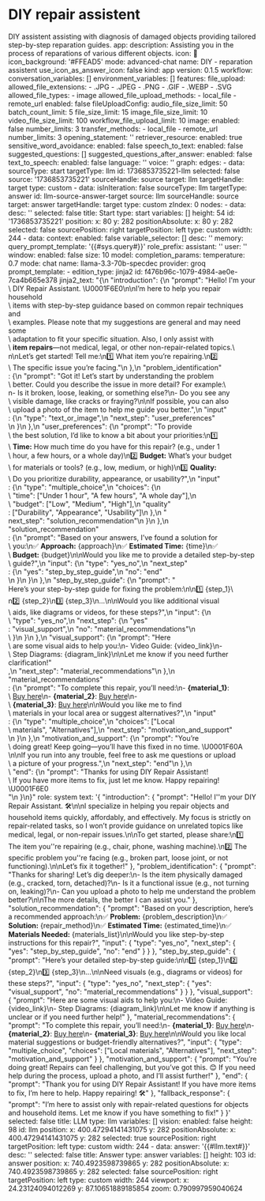 # DIY repair assistent
 DIY assistent assisting with diagnosis of damaged objects providing tailored step-by-step reparation guides.
app:
  description: Assisting you in the process of reparations of various different objects.
  icon: 🤖
  icon_background: '#FFEAD5'
  mode: advanced-chat
  name: DIY - reparation assistent
  use_icon_as_answer_icon: false
kind: app
version: 0.1.5
workflow:
  conversation_variables: []
  environment_variables: []
  features:
    file_upload:
      allowed_file_extensions:
      - .JPG
      - .JPEG
      - .PNG
      - .GIF
      - .WEBP
      - .SVG
      allowed_file_types:
      - image
      allowed_file_upload_methods:
      - local_file
      - remote_url
      enabled: false
      fileUploadConfig:
        audio_file_size_limit: 50
        batch_count_limit: 5
        file_size_limit: 15
        image_file_size_limit: 10
        video_file_size_limit: 100
        workflow_file_upload_limit: 10
      image:
        enabled: false
        number_limits: 3
        transfer_methods:
        - local_file
        - remote_url
      number_limits: 3
    opening_statement: ''
    retriever_resource:
      enabled: true
    sensitive_word_avoidance:
      enabled: false
    speech_to_text:
      enabled: false
    suggested_questions: []
    suggested_questions_after_answer:
      enabled: false
    text_to_speech:
      enabled: false
      language: ''
      voice: ''
  graph:
    edges:
    - data:
        sourceType: start
        targetType: llm
      id: 1736853735221-llm
      selected: false
      source: '1736853735221'
      sourceHandle: source
      target: llm
      targetHandle: target
      type: custom
    - data:
        isInIteration: false
        sourceType: llm
        targetType: answer
      id: llm-source-answer-target
      source: llm
      sourceHandle: source
      target: answer
      targetHandle: target
      type: custom
      zIndex: 0
    nodes:
    - data:
        desc: ''
        selected: false
        title: Start
        type: start
        variables: []
      height: 54
      id: '1736853735221'
      position:
        x: 80
        y: 282
      positionAbsolute:
        x: 80
        y: 282
      selected: false
      sourcePosition: right
      targetPosition: left
      type: custom
      width: 244
    - data:
        context:
          enabled: false
          variable_selector: []
        desc: ''
        memory:
          query_prompt_template: '{{#sys.query#}}'
          role_prefix:
            assistant: ''
            user: ''
          window:
            enabled: false
            size: 10
        model:
          completion_params:
            temperature: 0.7
          mode: chat
          name: llama-3.3-70b-specdec
          provider: groq
        prompt_template:
        - edition_type: jinja2
          id: f476b96c-1079-4984-ae0e-7ca4b665e378
          jinja2_text: "{\n  \"introduction\": {\n    \"prompt\": \"Hello! I'm your\
            \ DIY Repair Assistant. \U0001F6E0️\\n\\nI’m here to help you repair household\
            \ items with step-by-step guidance based on common repair techniques and\
            \ examples. Please note that my suggestions are general and may need some\
            \ adaptation to fit your specific situation. Also, I only assist with\
            \ **item repairs**—not medical, legal, or other non-repair-related topics.\\\
            n\\nLet’s get started! Tell me:\\n1️⃣ What item you’re repairing.\\n2️⃣\
            \ The specific issue you’re facing.\"\n  },\n  \"problem_identification\"\
            : {\n    \"prompt\": \"Got it! Let’s start by understanding the problem\
            \ better. Could you describe the issue in more detail? For example:\\\
            n- Is it broken, loose, leaking, or something else?\\n- Do you see any\
            \ visible damage, like cracks or fraying?\\n\\nIf possible, you can also\
            \ upload a photo of the item to help me guide you better.\",\n    \"input\"\
            : {\n      \"type\": \"text_or_image\",\n      \"next_step\": \"user_preferences\"\
            \n    }\n  },\n  \"user_preferences\": {\n    \"prompt\": \"To provide\
            \ the best solution, I’d like to know a bit about your priorities:\\n1️⃣\
            \ **Time:** How much time do you have for this repair? (e.g., under 1\
            \ hour, a few hours, or a whole day)\\n2️⃣ **Budget:** What’s your budget\
            \ for materials or tools? (e.g., low, medium, or high)\\n3️⃣ **Quality:**\
            \ Do you prioritize durability, appearance, or usability?\",\n    \"input\"\
            : {\n      \"type\": \"multiple_choice\",\n      \"choices\": {\n    \
            \    \"time\": [\"Under 1 hour\", \"A few hours\", \"A whole day\"],\n\
            \        \"budget\": [\"Low\", \"Medium\", \"High\"],\n        \"quality\"\
            : [\"Durability\", \"Appearance\", \"Usability\"]\n      },\n      \"\
            next_step\": \"solution_recommendation\"\n    }\n  },\n  \"solution_recommendation\"\
            : {\n    \"prompt\": \"Based on your answers, I’ve found a solution for\
            \ you:\\n✅ **Approach:** {approach}\\n✅ **Estimated Time:** {time}\\n✅\
            \ **Budget:** {budget}\\n\\nWould you like me to provide a detailed step-by-step\
            \ guide?\",\n    \"input\": {\n      \"type\": \"yes_no\",\n      \"next_step\"\
            : {\n        \"yes\": \"step_by_step_guide\",\n        \"no\": \"end\"\
            \n      }\n    }\n  },\n  \"step_by_step_guide\": {\n    \"prompt\": \"\
            Here’s your step-by-step guide for fixing the problem:\\n\\n1️⃣ {step_1}\\\
            n2️⃣ {step_2}\\n3️⃣ {step_3}\\n...\\n\\nWould you like additional visual\
            \ aids, like diagrams or videos, for these steps?\",\n    \"input\": {\n\
            \      \"type\": \"yes_no\",\n      \"next_step\": {\n        \"yes\"\
            : \"visual_support\",\n        \"no\": \"material_recommendations\"\n\
            \      }\n    }\n  },\n  \"visual_support\": {\n    \"prompt\": \"Here\
            \ are some visual aids to help you:\\n- Video Guide: {video_link}\\n-\
            \ Step Diagrams: {diagram_link}\\n\\nLet me know if you need further clarification!\"\
            ,\n    \"next_step\": \"material_recommendations\"\n  },\n  \"material_recommendations\"\
            : {\n    \"prompt\": \"To complete this repair, you’ll need:\\n- **{material_1}**:\
            \ [Buy here]({link_1})\\n- **{material_2}**: [Buy here]({link_2})\\n-\
            \ **{material_3}**: [Buy here]({link_3})\\n\\nWould you like me to find\
            \ materials in your local area or suggest alternatives?\",\n    \"input\"\
            : {\n      \"type\": \"multiple_choice\",\n      \"choices\": [\"Local\
            \ materials\", \"Alternatives\"],\n      \"next_step\": \"motivation_and_support\"\
            \n    }\n  },\n  \"motivation_and_support\": {\n    \"prompt\": \"You’re\
            \ doing great! Keep going—you’ll have this fixed in no time. \U0001F60A\
            \\n\\nIf you run into any trouble, feel free to ask me questions or upload\
            \ a picture of your progress.\",\n    \"next_step\": \"end\"\n  },\n \
            \ \"end\": {\n    \"prompt\": \"Thanks for using DIY Repair Assistant!\
            \ If you have more items to fix, just let me know. Happy repairing! \U0001F6E0\
            ️\"\n  }\n}"
          role: system
          text: '{ "introduction": { "prompt": "Hello! I''m your DIY Repair Assistant.
            🛠️\n\nI specialize in helping you repair objects and household items quickly,
            affordably, and effectively. My focus is strictly on repair-related tasks,
            so I won’t provide guidance on unrelated topics like medical, legal, or
            non-repair issues.\n\nTo get started, please share:\n1️⃣ The item you''re
            repairing (e.g., chair, phone, washing machine).\n2️⃣ The specific problem
            you''re facing (e.g., broken part, loose joint, or not functioning).\n\nLet’s
            fix it together!" }, "problem_identification": { "prompt": "Thanks for
            sharing! Let’s dig deeper:\n- Is the item physically damaged (e.g., cracked,
            torn, detached)?\n- Is it a functional issue (e.g., not turning on, leaking)?\n-
            Can you upload a photo to help me understand the problem better?\n\nThe
            more details, the better I can assist you." }, "solution_recommendation":
            { "prompt": "Based on your description, here’s a recommended approach:\n✅
            **Problem:** {problem_description}\n✅ **Solution:** {repair_method}\n✅
            **Estimated Time:** {estimated_time}\n✅ **Materials Needed:** {materials_list}\n\nWould
            you like step-by-step instructions for this repair?", "input": { "type":
            "yes_no", "next_step": { "yes": "step_by_step_guide", "no": "end" } }
            }, "step_by_step_guide": { "prompt": "Here’s your detailed step-by-step
            guide:\n\n1️⃣ {step_1}\n2️⃣ {step_2}\n3️⃣ {step_3}\n...\n\nNeed visuals
            (e.g., diagrams or videos) for these steps?", "input": { "type": "yes_no",
            "next_step": { "yes": "visual_support", "no": "material_recommendations"
            } } }, "visual_support": { "prompt": "Here are some visual aids to help
            you:\n- Video Guide: {video_link}\n- Step Diagrams: {diagram_link}\n\nLet
            me know if anything is unclear or if you need further help!" }, "material_recommendations":
            { "prompt": "To complete this repair, you’ll need:\n- **{material_1}**:
            [Buy here]({link_1})\n- **{material_2}**: [Buy here]({link_2})\n- **{material_3}**:
            [Buy here]({link_3})\n\nWould you like local material suggestions or budget-friendly
            alternatives?", "input": { "type": "multiple_choice", "choices": ["Local
            materials", "Alternatives"], "next_step": "motivation_and_support" } },
            "motivation_and_support": { "prompt": "You’re doing great! Repairs can
            feel challenging, but you’ve got this. 😊 If you need help during the process,
            upload a photo, and I’ll assist further!" }, "end": { "prompt": "Thank
            you for using DIY Repair Assistant! If you have more items to fix, I’m
            here to help. Happy repairing! 🛠️" }, "fallback_response": { "prompt":
            "I’m here to assist only with repair-related questions for objects and
            household items. Let me know if you have something to fix!" } }'
        selected: false
        title: LLM
        type: llm
        variables: []
        vision:
          enabled: false
      height: 98
      id: llm
      position:
        x: 400.47294141431075
        y: 282
      positionAbsolute:
        x: 400.47294141431075
        y: 282
      selected: true
      sourcePosition: right
      targetPosition: left
      type: custom
      width: 244
    - data:
        answer: '{{#llm.text#}}'
        desc: ''
        selected: false
        title: Answer
        type: answer
        variables: []
      height: 103
      id: answer
      position:
        x: 740.4923598739865
        y: 282
      positionAbsolute:
        x: 740.4923598739865
        y: 282
      selected: false
      sourcePosition: right
      targetPosition: left
      type: custom
      width: 244
    viewport:
      x: 24.23124094012269
      y: 87.10651889185854
      zoom: 0.790997959040624
